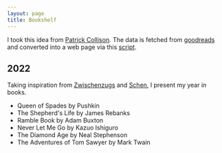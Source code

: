 ```yaml
---
layout: page
title: Bookshelf
---
```


I took this idea from [Patrick Collison](https://patrickcollison.com/bookshelf). The data is fetched from [goodreads](https://www.goodreads.com) and converted into a web page via this [script]().

## 2022

Taking inspiration from [Zwischenzugs](https://zwischenzugs.com/2019/01/02/notes-on-books-read-in-2018/) and [Schen](https://shen.hong.io/reading/), I present my year in books.

- Queen of Spades by Pushkin 
- The Shepherd's Life by James Rebanks
- Ramble Book by Adam Buxton 
- Never Let Me Go by Kazuo Ishiguro 
- The Diamond Age by Neal Stephenson 
- The Adventures of Tom Sawyer by Mark Twain 


